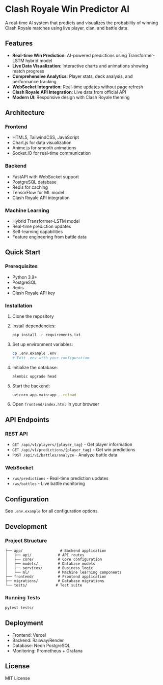 # Clash Royale Win Predictor AI

A real-time AI system that predicts and visualizes the probability of winning Clash Royale matches using live player, clan, and battle data.

## Features

- **Real-time Win Prediction**: AI-powered predictions using Transformer-LSTM hybrid model
- **Live Data Visualization**: Interactive charts and animations showing match progress
- **Comprehensive Analytics**: Player stats, deck analysis, and performance tracking
- **WebSocket Integration**: Real-time updates without page refresh
- **Clash Royale API Integration**: Live data from official API
- **Modern UI**: Responsive design with Clash Royale theming

## Architecture

### Frontend
- HTML5, TailwindCSS, JavaScript
- Chart.js for data visualization
- Anime.js for smooth animations
- Socket.IO for real-time communication

### Backend
- FastAPI with WebSocket support
- PostgreSQL database
- Redis for caching
- TensorFlow for ML model
- Clash Royale API integration

### Machine Learning
- Hybrid Transformer-LSTM model
- Real-time prediction updates
- Self-learning capabilities
- Feature engineering from battle data

## Quick Start

### Prerequisites
- Python 3.9+
- PostgreSQL
- Redis
- Clash Royale API key

### Installation

1. Clone the repository
2. Install dependencies:
   ```bash
   pip install -r requirements.txt
   ```

3. Set up environment variables:
   ```bash
   cp .env.example .env
   # Edit .env with your configuration
   ```

4. Initialize the database:
   ```bash
   alembic upgrade head
   ```

5. Start the backend:
   ```bash
   uvicorn app.main:app --reload
   ```

6. Open `frontend/index.html` in your browser

## API Endpoints

### REST API
- `GET /api/v1/players/{player_tag}` - Get player information
- `GET /api/v1/predictions/{player_tag}` - Get win predictions
- `POST /api/v1/battles/analyze` - Analyze battle data

### WebSocket
- `/ws/predictions` - Real-time prediction updates
- `/ws/battles` - Live battle monitoring

## Configuration

See `.env.example` for all configuration options.

## Development

### Project Structure
```
├── app/                 # Backend application
│   ├── api/            # API routes
│   ├── core/           # Core configuration
│   ├── models/         # Database models
│   ├── services/       # Business logic
│   └── ml/             # Machine learning components
├── frontend/           # Frontend application
├── migrations/         # Database migrations
└── tests/             # Test suite
```

### Running Tests
```bash
pytest tests/
```

## Deployment

- Frontend: Vercel
- Backend: Railway/Render
- Database: Neon PostgreSQL
- Monitoring: Prometheus + Grafana

## License

MIT License
